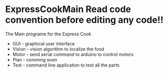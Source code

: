 ExpressCookMain
Read code convention before editing any code!!
===============
The Main programe for the Express Cook
* GUI - graphical user interface
* Vision - vision algorithm to localize the food
* Motor - send serial command to arduino to control motors
* Plan - comming soon
* Test - command line application to test all the parts
